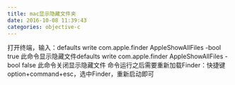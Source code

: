 ```yaml
---
title: mac显示隐藏文件夹
date: 2016-10-08 11:39:43
categories: objective-c
---
```

<!-- more -->

打开终端，输入：defaults write com.apple.finder AppleShowAllFiles -bool true 此命令显示隐藏文件defaults write com.apple.finder AppleShowAllFiles -bool false 此命令关闭显示隐藏文件
命令运行之后需要重新加载Finder：快捷键option+command+esc，选中Finder，重新启动即可